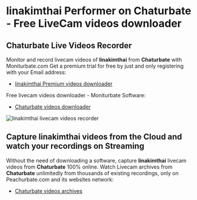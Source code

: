 # linakimthai Performer on Chaturbate - Free LiveCam videos downloader

## Chaturbate Live Videos Recorder

Monitor and record livecam videos of **linakimthai** from **Chaturbate** with Moniturbate.com
Get a premium trial for free by just and only registering with your Email address:
* [linakimthai Premium videos downloader](https://moniturbate.com/request-demo-licence-key.html)

Free livecam videos downloader - Moniturbate Software:
* [Chaturbate videos downloader](https://moniturbate.com/moniturbate-download-software.html)

![linakimthai livecam videos recorder](https://peachurnet.com/templates/moniturbate-software.png)


## Capture linakimthai videos from the Cloud and watch your recordings on Streaming

Without the need of downloading a software, capture **linakimthai** livecam videos from **Chaturbate** 100% online.
Watch Livecam archives from **Chaturbate** unlimitedly from thousands of existing recordings, only on Peachurbate.com and its websites network:
* [Chaturbate videos archives](https://peachurnet.com/)